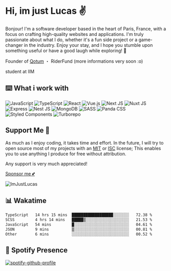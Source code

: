 # Hi, im just Lucas ✌️

Bonjour! I'm a software developer based in the heart of Paris, France, with a focus on crafting high-quality websites and applications. I'm truly passionate about what I do, whether it's a fun side project or a game-changer in the industry. Enjoy your stay, and I hope you stumble upon something useful or have a good laugh while exploring! 💖

Founder of [Qotum](https://github.com/qotum) ・ RiderFund (more informations very soon :o)

student at IIM

## ⌨️ What i work with

![JavaScript](https://img.shields.io/badge/javascript-%23323330.svg?style=for-the-badge&logo=javascript&logoColor=%23F7DF1E)
![TypeScript](https://img.shields.io/badge/typescript-%23007ACC.svg?style=for-the-badge&logo=typescript&logoColor=white)
![React](https://img.shields.io/badge/react-%2320232a.svg?style=for-the-badge&logo=react&logoColor=%2361DAFB)
![Vue.js](https://img.shields.io/badge/vuejs-%2335495e.svg?style=for-the-badge&logo=vuedotjs&logoColor=%234FC08D)
![Next JS](https://img.shields.io/badge/Next-black?style=for-the-badge&logo=next.js&logoColor=white)
![Nuxt JS](https://img.shields.io/badge/Nuxt-00C58E?style=for-the-badge&logo=nuxt.js&logoColor=white)
![Express](https://img.shields.io/badge/Express-000000?style=for-the-badge&logo=express&logoColor=white)
![Nest JS](https://img.shields.io/badge/Nest-E0234E?style=for-the-badge&logo=nestjs&logoColor=white)
![MongoDB](https://img.shields.io/badge/MongoDB-%234ea94b.svg?style=for-the-badge&logo=mongodb&logoColor=white)
![SASS](https://img.shields.io/badge/SASS-hotpink.svg?style=for-the-badge&logo=SASS&logoColor=white)
![Panda CSS](https://img.shields.io/badge/Panda%20CSS-%23FFD700.svg?style=for-the-badge&logo=panda&logoColor=black)
![Styled Components](https://img.shields.io/badge/Styled%20Components-%23DB7093.svg?style=for-the-badge&logo=styled-components&logoColor=white)
![Turborepo](https://img.shields.io/badge/Turborepo-%23000000.svg?style=for-the-badge&logo=turborepo&logoColor=white)

## Support Me 💸
As much as I enjoy coding, it takes time and effort. In the future, I will try to open source most of my projects with an [MIT](https://opensource.org/licenses/MIT) or [ISC](https://opensource.org/licenses/ISC) license; This enables you to use anything I produce for free without attribution.

Any support is very much appreciated!

[Sponsor me 💕](https://github.com/sponsors/ImJustLucas)

<img src="https://komarev.com/ghpvc/?username=ImJustLucas&label=Profile%20views&color=0e75b6&style=flat" alt="ImJustLucas" />

## 📊 Wakatime
<!--START_SECTION:waka-->

```txt
TypeScript   14 hrs 15 mins  ██████████████████░░░░░░░   72.38 %
SCSS         4 hrs 14 mins   █████▒░░░░░░░░░░░░░░░░░░░   21.53 %
JavaScript   54 mins         █░░░░░░░░░░░░░░░░░░░░░░░░   04.61 %
JSON         9 mins          ▒░░░░░░░░░░░░░░░░░░░░░░░░   00.81 %
Other        6 mins          ░░░░░░░░░░░░░░░░░░░░░░░░░   00.52 %
```

<!--END_SECTION:waka-->

## 🎵 Spotify Presence

[![spotify-github-profile](https://spotify-github-profile.kittinanx.com/api/view?uid=zelder175&cover_image=true&theme=novatorem&show_offline=true&background_color=121212&interchange=false&bar_color=53b14f&bar_color_cover=false)](https://spotify-github-profile.kittinanx.com/api/view?uid=zelder175&redirect=true)
